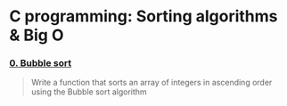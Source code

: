 # C programming: Sorting algorithms & Big O

### [0. Bubble sort](./0-bubble_sort.c)
> Write a function that sorts an array of integers in ascending order using the Bubble sort algorithm
